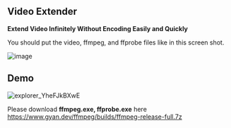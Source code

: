 ## Video Extender

**Extend Video Infinitely Without Encoding Easily and Quickly**

You should put the video, ffmpeg, and ffprobe files like in this screen shot.

![image](https://github.com/user-attachments/assets/41c14026-1da5-43e6-8029-25163018e487)

## Demo

![explorer_YheFJkBXwE](https://github.com/user-attachments/assets/2312f325-37df-4cdc-8f8d-420115bfd5f7)

Please download **ffmpeg.exe, ffprobe.exe** here https://www.gyan.dev/ffmpeg/builds/ffmpeg-release-full.7z
